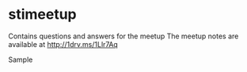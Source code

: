 # stimeetup
Contains questions and answers for the meetup
The meetup notes are available at http://1drv.ms/1Llr7Aq

Sample
